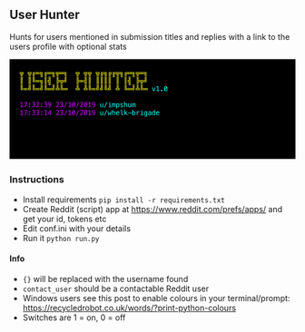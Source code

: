 ## User Hunter

Hunts for users mentioned in submission titles and replies with a link to the users profile with optional stats

![](https://github.com/impshum/user-hunter/blob/master/screenshot.jpg?raw=true)

### Instructions

- Install requirements ```pip install -r requirements.txt```
- Create Reddit (script) app at https://www.reddit.com/prefs/apps/ and get your id, tokens etc
- Edit conf.ini with your details
- Run it ```python run.py```

#### Info

- ```{}``` will be replaced with the username found
- ```contact_user``` should be a contactable Reddit user
- Windows users see this post to enable colours in your terminal/prompt: https://recycledrobot.co.uk/words/?print-python-colours
- Switches are 1 = on, 0 = off
